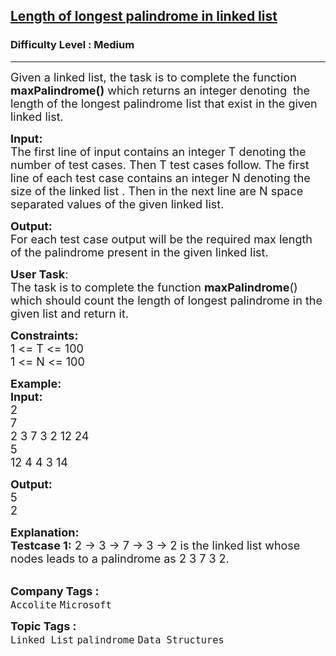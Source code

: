<h2><a href="https://practice.geeksforgeeks.org/problems/length-of-longest-palindrome-in-linked-list/1?utm_source=geeksforgeeks&utm_medium=article_practice_tab&utm_campaign=article_practice_tab">Length of longest palindrome in linked list</a></h2><h3>Difficulty Level : Medium</h3><hr><div class="problems_problem_content__Xm_eO"><p><span style="font-size:18px">Given a linked list, the task is to complete the function <strong>maxPalindrome()</strong> which returns an integer denoting &nbsp;the length of the longest palindrome list that exist in the given linked list.</span></p>

<p><span style="font-size:18px"><strong>Input:</strong><br>
The first line of input contains an integer T denoting&nbsp;the number&nbsp;of test cases. Then T test cases follow. The first line of each test case contains an integer N denoting the size of the linked list . Then in the next line are N space separated values of the given linked list.</span></p>

<p><span style="font-size:18px"><strong>Output:</strong><br>
For each test case output will be the required max length of the palindrome present in the given linked list.</span></p>

<p><span style="font-size:18px"><strong>User Task</strong>:<br>
The task is to complete the function <strong>maxPalindrome</strong>() which should count the length of longest palindrome in the given list and return it.</span></p>

<p><span style="font-size:18px"><strong>Constraints:</strong><br>
1 &lt;= T &lt;= 100<br>
1 &lt;= N &lt;= 100</span></p>

<p><span style="font-size:18px"><strong>Example:<br>
Input:</strong><br>
2<br>
7<br>
2 3 7 3 2 12 24<br>
5<br>
12 4 4 3 14</span></p>

<p><span style="font-size:18px"><strong>Output:</strong><br>
5<br>
2</span></p>

<p><span style="font-size:18px"><strong>Explanation:<br>
Testcase 1:</strong> 2 -&gt; 3 -&gt; 7 -&gt; 3 -&gt; 2 is the linked list whose nodes leads to a palindrome as 2 3 7 3 2.</span><br>
&nbsp;</p>
</div><p><span style=font-size:18px><strong>Company Tags : </strong><br><code>Accolite</code>&nbsp;<code>Microsoft</code>&nbsp;<br><p><span style=font-size:18px><strong>Topic Tags : </strong><br><code>Linked List</code>&nbsp;<code>palindrome</code>&nbsp;<code>Data Structures</code>&nbsp;